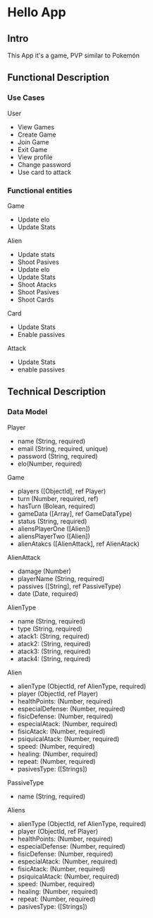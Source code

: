 # Hello App

## Intro

This App it's a game, PVP similar to Pokemón 

## Functional Description

### Use Cases

User
- View Games
- Create Game
- Join Game
- Exit Game
- View profile
- Change password
- Use card to attack

### Functional entities

Game
- Update elo
- Update Stats

Alien
- Update stats
- Shoot Pasives
- Update elo
- Update Stats
- Shoot Atacks
- Shoot Pasives
- Shoot Cards

Card
- Update Stats
- Enable passives

Attack
- Update Stats
- enable passives

## Technical Description

### Data Model

Player
- name (String, required)
- email (String, required, unique)
- password (String, required)
- elo(Number, required)

Game
- players ([ObjectId], ref Player)
- turn (Number, required, ref)
- hasTurn (Bolean, required)
- gameData ([Array], ref GameDataType) 
- status (String, required)
- aliensPlayerOne ([Alien])
- aliensPlayerTwo ([Alien])
- alienAtakcs ([AlienAttack], ref AlienAtack)

AlienAttack
- damage (Number)
- playerName (String, required)
- passives ([String], ref PassiveType)
- date (Date, required)

AlienType
- name (String, required)
- type (String, required)
- atack1: (String, required)
- atack2: (String, required)
- atack3: (String, required)
- atack4: (String, required)

Alien
- alienType (ObjectId, ref AlienType, required)
- player (ObjectId, ref Player)
- healthPoints: (Number, required)
- especialDefense: (Number, required)
- fisicDefense: (Number, required)
- especialAtack: (Number, required)
- fisicAtack: (Number, required)
- psiquicalAtack: (Number, required)
- speed: (Number, required)
- healing: (Number, required)
- repeat: (Number, required)
- pasivesType: ([Strings])

PassiveType
- name (String, required)

Aliens
- alienType (ObjectId, ref AlienType, required)
- player (ObjectId, ref Player)
- healthPoints: (Number, required)
- especialDefense: (Number, required)
- fisicDefense: (Number, required)
- especialAtack: (Number, required)
- fisicAtack: (Number, required)
- psiquicalAtack: (Number, required)
- speed: (Number, required)
- healing: (Number, required)
- repeat: (Number, required)
- pasivesType: ([Strings])